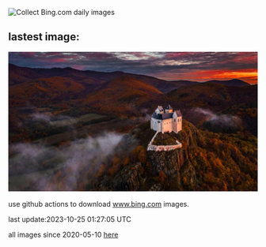 ![Collect Bing.com daily images](https://github.com/counter2015/bing-daily-images/workflows/Collect%20Bing.com%20daily%20images/badge.svg)
## lastest image:
![](images/FuzerCastle.jpg)

use github actions to download www.bing.com images.

last update:2023-10-25 01:27:05 UTC

all images since 2020-05-10 [here](https://github.com/counter2015/bing-daily-images/tree/master/images) 
